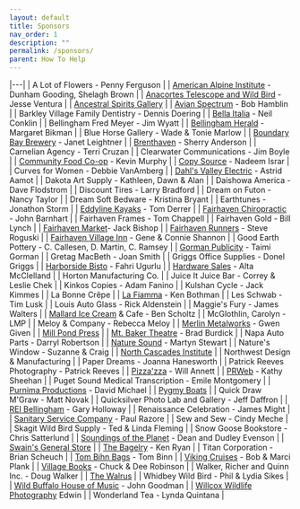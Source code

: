 ```yaml
---
layout: default
title: Sponsors
nav_order: 1
description: ""
permalink: /sponsors/
parent: How To Help
---
```


|---|
| A Lot of Flowers - Penny Ferguson |
| <a href="https://www.alpineinstitute.com/" target="_blank">American Alpine Institute</a> - Dunham Gooding, Shelagh Brown |
| <a href="https://www.buytelescopes.com/" target="_blank">Anacortes Telescope and Wild Bird</a> - Jesse Ventura |
| <a href="http://www.ancestralspirits.com/" target="_blank">Ancestral Spirits Gallery</a> |
| <a href="http://www.avianspectrum.com/" target="_blank">Avian Spectrum</a> - Bob Hamblin |
| Barkley Village Family Dentistry - Dennis Doering |
| <a href="https://www.bellaitaliapa.com/" target="_blank">Bella Italia</a> - Neil Conklin |
| Bellingham Fred Meyer - Jim Wyatt |
| <a href="https://www.bellinghamherald.com/" target="_blank">Bellingham Herald</a> - Margaret Bikman |
| Blue Horse Gallery - Wade &amp; Tonie Marlow |
| <a href="http://www.bbaybrewery.com/" target="_blank">Boundary Bay Brewery</a> - Janet Leightner |
| <a href="http://www.brenthaven.com/" target="_blank">Brenthaven</a> - Sherry Anderson |
| Carnelian Agency - Terri Cruzan |
| Clearwater Communications - Jim Boyle |
| <a href="https://communityfood.coop/" target="_blank">Community Food Co-op</a> - Kevin Murphy |
| <a href="http://www.copysource.com/" target="_blank">Copy Source</a> - Nadeem Israr |
| Curves for Women - Debbie VanAmberg |
| <a href="http://www.dahlelectric.com/" target="_blank">Dahl's Valley Electric</a> - Astrid Aamot |
| Dakota Art Supply - Kathleen, Dawn &amp; Alan |
| Daishowa America - Dave Flodstrom |
| Discount Tires - Larry Bradford |
| Dream on Futon - Nancy Taylor |
| Dream Soft Bedware - Kristina Bryant |
| Earthtunes - Jonathon Storm |
| <a href="http://www.eddyline.com/" target="_blank">Eddyline Kayaks</a> - Tom Derrer |
| <a href="http://www.fcoweb.com/" target="_blank">Fairhaven Chiropractic</a> - John Barnhart |
| Fairhaven Frames - Tom Chappell |
| Fairhaven Gold - Bill Lynch |
| <a href="https://www.bellinghamfarmers.org/" target="_blank">Fairhaven Market</a>- Jack Bishop |
| <a href="http://www.fairhavenrunners.com/" target="_blank">Fairhaven Runners</a> - Steve Roguski |
| <a href="http://www.fairhavenvillageinn.com/" target="_blank">Fairhaven Village Inn</a> - Gene &amp; Connie Shannon |
| Good Earth Pottery - C. Callesen, D. Martin, C. Ramsey |
| <a href="http://www.gormanpublicity.com/" target="_blank">Gorman Publicity</a> - Taimi Gorman |
| Gretag MacBeth - Joan Smith |
| Griggs Office Supplies - Donel Griggs |
| <a href="http://www.harborsidebistro.com/" target="_blank">Harborside Bisto</a> - Fahri Ugurlu |
| <a href="http://www.hardwaresales.net/" target="_blank">Hardware Sales</a> - Alta McClelland |
| Horton Manufacturing Co. |
| Juice It Juice Bar - Correy &amp; Leslie Chek |
| Kinkos Copies - Adam Fanino |
| Kulshan Cycle - Jack Kimmes |
| La Bonne Crêpe |
| <a href="http://www.lafiamma.com/" target="_blank">La Fiamma</a> - Ken Bothman |
| Les Schwab - Tim Lusk |
| Louis Auto Glass - Rick Aldenstein |
| Maggie's Fury - James Walters |
| <a href="http://www.mallardicecream.com/" target="_blank">Mallard Ice Cream</a> &amp; Cafe - Ben Scholtz |
| McGlothlin, Carolyn - LMP |
| Meloy &amp; Company - Rebecca Meloy |
| <a href="http://www.merlinbike.com/" target="_blank">Merlin Metalworks</a> - Gwen Given |
| <a href="http://www.millpond.com/" target="_blank">Mill Pond Press</a> |
| <a href="http://www.mountbakertheatre.com/" target="_blank">Mt. Baker Theatre</a> - Brad Burdick |
| Napa Auto Parts - Darryl Robertson |
| <a href="http://www.naturesound.org/" target="_blank">Nature Sound</a> - Martyn Stewart |
| Nature's Window - Suzanne &amp; Craig |
| <a href="http://www.ncascades.org/" target="_blank">North Cascades Institute</a> |
| Northwest Design &amp; Manufacturing |
| Paper Dreams - Joanna Hanesworth |
| Patrick Reeves Photography - Patrick Reeves |
| <a href="http://pizzazza.com/" target="_blank">Pizza'zza</a> - Will Annett |
| <a href="http://www.prweb.com/" target="_blank">PRWeb</a> - Kathy Sheehan |
| Puget Sound Medical Transcription - Emile Montgomery |
| <a href="http://www.purnimaproductions.com/" target="_blank">Purnima Productions</a> - David Michael |
| <a href="http://www.pygmyboats.com/" target="_blank">Pygmy Boats</a> |
| Quick Draw M'Graw - Matt Novak |
| Quicksilver Photo Lab and Gallery - Jeff Daffron |
| <a href="https://www.rei.com/stores/bellingham/" target="_blank">REI Bellingham</a> - Gary Holloway |
| Renaissance Celebration - James Might |
| <a href="http://www.ssc-inc.com/" target="_blank">Sanitary Service Company</a> - Paul Razore |
| Sew and Sew - Cindy Meche |
| Skagit Wild Bird Supply - Ted &amp; Linda Fleming |
| Snow Goose Bookstore - Chris Satterlund |
| <a href="http://www.soundings.com/" target="_blank">Soundings of the Planet</a> - Dean and Dudley Evenson |
| <a href="http://www.swainsinc.com/" target="_blank">Swain's General Store</a> |
| <a href="https://www.bagelrybellingham.com/" target="_blank">The Bagelry</a> - Ken Ryan |
| Titan Corporation - Brian Scheuch |
| <a href="http://www.tombihn.com/" target="_blank">Tom Bihn Bags</a> - Tom Binn |
| <a href="http://www.vikingcruises.com/" target="_blank">Viking Cruises</a> - Bob &amp; Marci Plank |
| <a href="https://www.villagebooks.com/" target="_blank">Village Books</a> - Chuck &amp; Dee Robinson |
| Walker, Richer and Quinn Inc. - Doug Walker |
| <a href="http://www.tusktusk.com/" target="_blank">The Walrus</a> |
| Whidbey Wild Bird - Phil &amp; Lydia Sikes |
| <a href="http://www.wildbuffalo.net/" target="_blank">Wild Buffalo House of Music</a> - John Goodman |
| <a href="http://mypage.direct.ca/w/wwp/bio.html" target="_blank">Willcox Wildlife Photography</a>  Edwin |
| Wonderland Tea - Lynda Quintana |
